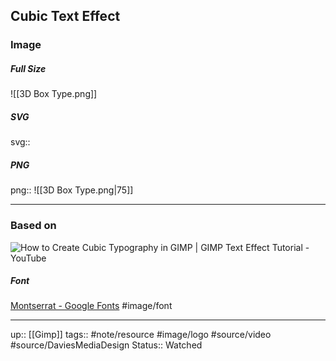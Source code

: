## Cubic Text Effect

### Image

##### Full Size

![[3D Box Type.png]]

##### SVG

svg:: 

##### PNG

png:: ![[3D Box Type.png|75]]

---
### Based on

![How to Create Cubic Typography in GIMP | GIMP Text Effect Tutorial - YouTube](https://www.youtube.com/watch?v=PvHRc6y_xOE&list=PL_7viLFyJ7sCLguZdKJ9dAbUUXRy13VOF&index=32)

##### Font

[Montserrat - Google Fonts](https://fonts.google.com/specimen/Montserrat?preview.text=HOW%20TO%20CREATE&preview.text_type=custom&category=Sans+Serif,Display&thickness=8&selection.family=Hind:wght@700)
#image/font

---

up:: [[Gimp]]
tags:: #note/resource #image/logo #source/video #source/DaviesMediaDesign 
Status:: Watched